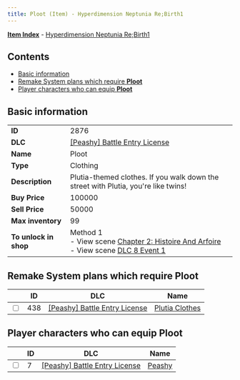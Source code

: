 ```yaml
---
title: Ploot (Item) - Hyperdimension Neptunia Re;Birth1
---
```


[**Item Index**](/neptunia/rb1/item/index.html) - [Hyperdimension Neptunia Re;Birth1](/neptunia/rb1)

## Contents

- [Basic information](#basic-information)
- [Remake System plans which require **Ploot**](#remake-system-plans-which-require-ploot)
- [Player characters who can equip **Ploot**](#player-characters-who-can-equip-ploot)
## Basic information

|   |   |
| -- | -- |
| **ID** | 2876 |
| **DLC** | [[Peashy] Battle Entry License](/neptunia/rb1/dlc/8-peashy.html) |
| **Name** | Ploot |
| **Type** | Clothing |
| **Description** | Plutia-themed clothes. If you walk down the street with Plutia, you're like twins! |
| **Buy Price** | 100000 |
| **Sell Price** | 50000 |
| **Max inventory** | 99 |
| **To unlock in shop** | Method 1<br />- View scene [Chapter 2: Histoire And Arfoire](/neptunia/rb1/scene/1-201-chapter-2-histoire-and-arfoire.html)<br />- View scene [DLC 8 Event 1](/neptunia/rb1/scene/8-5020-dlc-8-event-1.html) |


## Remake System plans which require **Ploot**

|    | ID | DLC | Name |
| -- | -- | --- | ---- |
| <input type="checkbox" id="rb1-quest-8-438" class="trackbox" /> | 438 | [[Peashy] Battle Entry License](/neptunia/rb1/dlc/8-peashy.html) | [Plutia Clothes](/neptunia/rb1/quest/8-438-plutia-clothes.html) |


## Player characters who can equip **Ploot**

|    | ID | DLC | Name |
| -- | -- | --- | ---- |
| <input type="checkbox" id="rb1-player-8-7" class="trackbox" /> | 7 | [[Peashy] Battle Entry License](/neptunia/rb1/dlc/8-peashy.html) | [Peashy](/neptunia/rb1/player/8-7-peashy.html) |
